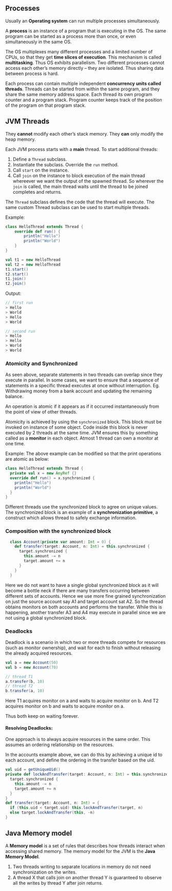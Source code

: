 ## Processes

Usually an **Operating system** can run multiple processes simultaneously. 

A **process** is an instance of a program that is executing in the OS. The same program can be started as a process more than once, or even simultaneously in the same OS.

The OS multiplexes many different processes and a limited number of CPUs, so that they get **time slices of execution**. This mechanism is called **multitasking**. Thus OS exhibits parallelism. Two different processes cannot access each other’s memory directly – they are isolated. Thus sharing data between process is hard.

Each process can contain multiple independent **concurrency units called threads**. Threads can be started from within the same program, and they share the same memory address space. Each thread its own program counter and a program stack. Program counter keeps track of the position of the program on that program stack.

## JVM Threads

They **cannot** modify each other’s stack memory. They **can** only modify the heap memory.

Each JVM process starts with a **main** thread. To start additional threads:

1. Define a `Thread` subclass.
2. Instantiate the subclass. Override the `run` method.
3. Call `start` on the instance.
4. Call `join` on the instance to block execution of the main thread whereever we want the output of the spawned thread. So wherever the `join` is called, the main thread waits until the thread to be joined completes and returns.

The `Thread` subclass defines the code that the thread will execute. The same custom Thread subclass can be used to start multiple threads.

Example: 

```scala
class HelloThread extends Thread {
    override def run() {
        println("Hello")
        println("World")
    }
}

val t1 = new HelloThread
val t2 = new HelloThread
t1.start()
t2.start()
t1.join()
t2.join()
```

Output:
```scala
// first run
> Hello
> World
> Hello
> World

// second run
> Hello
> Hello
> World
> World
```

### Atomicity and Synchronized

As seen above, separate statements in two threads can overlap since they execute in parallel. In some cases, we want to ensure that a sequence of statements in a specific thread executes at once without interruption. Eg. Withdrawing money from a bank account and updating the remaining balance.

An operation is atomic if it appears as if it occurred instantaneously from the point of view of other threads.

Atomicity is achieved by using the `synchronized` block. This block must be invoked on instance of some object. Code inside this block is never executed by 2 threads at the same time. JVM ensures this by something called as a **monitor** in each object. Atmost 1 thread can own a monitor at one time.

Example: The above example can be modified so that the print operations are atomic as below:
```scala
class HelloThread extends Thread {
  private val x = new AnyRef {}
  override def run() = x.synchronized {
    println("Hello")
    println("World")
  }
}
```

Different threads use the synchronized block to agree on unique values. The synchronized block is an example of a **synchronization primitive**, a construct which allows thread to safely exchange information.

### Composition with the synchronized block

```scala
  class Account(private var amount: Int = 0) {
    def transfer(target: Account, n: Int) = this.synchronized {
      target.synchronized {
        this.amount -= n
        target.amount += n
      }
    }
  }
```
Here we do not want to have a single global synchronized block as it will become a bottle neck if there are many transfers occurring between different sets of accounts. Hence we use more fine grained synchronization on just the source account say A1 and target account sat A2. So the thread obtains monitors on both accounts and performs the transfer. While this is happening, another transfer A3 and A4 may execute in parallel since we are not using a global synchronized block.

### Deadlocks

Deadlock is a scenario in which two or more threads compete for resources (such as monitor ownership), and wait for each to finish without releasing the already acquired resources.

```scala
val a = new Account(50)
val b = new Account(70)

// thread T1
a.transfer(b, 10)
// thread T2
b.transfer(a, 10)
```
Here T1 acquires monitor on a and waits to acquire monitor on b. And T2 acquires monitor on b and waits to acquire monitor on a.

Thus both keep on waiting forever.

#### Resolving Deadlocks: 

One approach is to always acquire resources in the same order. This assumes an ordering relationship on the resources.

In the accounts example above, we can do this by achieving a unique id to each account, and define the ordering in the transfer based on the uid.

```scala
val uid = getUniqueUid()
private def lockAndTransfer(target: Account, n: Int) = this.synchronized {
  target.synchronized {
    this.amount -= n
    target.amount += n
  }
}
def transfer(target: Account, n: Int) = {
  if (this.uid < target.uid) this.lockAndTransfer(target, n)
  else target.lockAndTransfer(this, -n)
}
```

## Java Memory model

A **Memory model** is a set of rules that describes how threads interact when accessing shared memory. The memory model for the JVM is the **Java Memory Model**.

1. Two threads writing to separate locations in memory do not need synchronization on the writes.
2. A thread X that calls join on another thread Y is guaranteed to observe all the writes by thread Y after join returns.